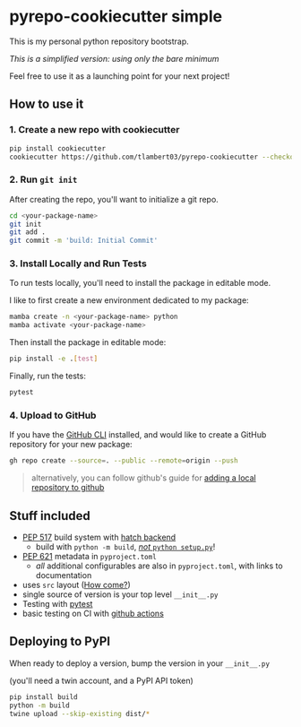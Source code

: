# pyrepo-cookiecutter **simple**

This is my personal python repository bootstrap.

*This is a simplified version: using only the bare minimum*

Feel free to use it as a launching point for your next project!

## How to use it

### 1. Create a new repo with cookiecutter

```sh
pip install cookiecutter
cookiecutter https://github.com/tlambert03/pyrepo-cookiecutter --checkout simple
```

### 2. Run `git init`

After creating the repo, you'll want to initialize a git repo.

```sh
cd <your-package-name>
git init
git add .
git commit -m 'build: Initial Commit'
```

### 3. Install Locally and Run Tests

To run tests locally, you'll need to install the package in editable mode.

I like to first create a new environment dedicated to my package:

```sh
mamba create -n <your-package-name> python
mamba activate <your-package-name>
```

Then install the package in editable mode:

```sh
pip install -e .[test]
```

Finally, run the tests:

```sh
pytest
```

### 4. Upload to GitHub

If you have the [GitHub CLI](https://cli.github.com/) installed, and would like
to create a GitHub repository for your new package:

```sh
gh repo create --source=. --public --remote=origin --push
```

> alternatively, you can follow github's guide for
> [adding a local repository to github](https://docs.github.com/en/get-started/importing-your-projects-to-github/importing-source-code-to-github/adding-locally-hosted-code-to-github#adding-a-local-repository-to-github-using-git)

## Stuff included

- [PEP 517](https://peps.python.org/pep-0517/) build system with [hatch
  backend](https://hatch.pypa.io/)
  - build with `python -m build`, [*not* `python
    setup.py`](https://blog.ganssle.io/articles/2021/10/setup-py-deprecated.html)!
- [PEP 621](https://peps.python.org/pep-0621/) metadata in `pyproject.toml`
  - *all* additional configurables are also in `pyproject.toml`, with
  links to documentation
- uses `src` layout ([How come?](https://hynek.me/articles/testing-packaging/))
- single source of version is your top level `__init__.py`
- Testing with [pytest](https://docs.pytest.org/en/7.1.x/)
- basic testing on CI with [github actions](https://docs.github.com/en/actions)

## Deploying to PyPI

When ready to deploy a version, bump the version in your `__init__.py`

(you'll need a twin account, and a PyPI API token)

```sh
pip install build
python -m build
twine upload --skip-existing dist/*
```
